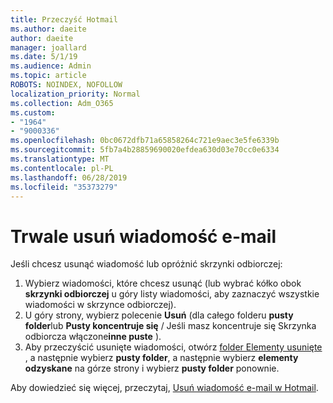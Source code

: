 ```yaml
---
title: Przeczyść Hotmail
ms.author: daeite
author: daeite
manager: joallard
ms.date: 5/1/19
ms.audience: Admin
ms.topic: article
ROBOTS: NOINDEX, NOFOLLOW
localization_priority: Normal
ms.collection: Adm_O365
ms.custom:
- "1964"
- "9000336"
ms.openlocfilehash: 0bc0672dfb71a65858264c721e9aec3e5fe6339b
ms.sourcegitcommit: 5fb7a4b28859690020efdea630d03e70cc0e6334
ms.translationtype: MT
ms.contentlocale: pl-PL
ms.lasthandoff: 06/28/2019
ms.locfileid: "35373279"
---
```

# <a name="permanently-delete-email"></a>Trwale usuń wiadomość e-mail

Jeśli chcesz usunąć wiadomość lub opróżnić skrzynki odbiorczej:

1. Wybierz wiadomości, które chcesz usunąć (lub wybrać kółko obok **skrzynki odbiorczej** u góry listy wiadomości, aby zaznaczyć wszystkie wiadomości w skrzynce odbiorczej).
1. U góry strony, wybierz polecenie **Usuń** (dla całego folderu **pusty folder**lub **Pusty koncentruje się** / Jeśli masz koncentruje się Skrzynka odbiorcza włączone**inne puste** ).
1. Aby przeczyścić usunięte wiadomości, otwórz [folder Elementy usunięte](https://outlook.live.com/mail/deleteditems) , a następnie wybierz **pusty folder**, a następnie wybierz **elementy odzyskane** na górze strony i wybierz **pusty folder** ponownie.

Aby dowiedzieć się więcej, przeczytaj, [Usuń wiadomość e-mail w Hotmail](https://support.office.com/article/a9b63739-5392-412a-8e9a-d4b02708dee4).